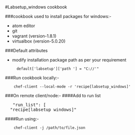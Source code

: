 #Labsetup_windows cookbook

###cookbook used to install packages for windows:-

- atom editor
- git
- vagrant (version-1.8.1)
- virtualbox (version-5.0.20)

###Default attributes 

- modify installation package path as per your requirement

		default['labsetup']['path '] = "C://'"
		
###Run cookbook locally:-

		chef-client --local-mode -r 'recipe[labsetup_windows]'


###On remote client/node:-
####Add to run list
<pre>
   "run_list": [
  "recipe[labsetup_windows]"
</pre>

####Run using:-

		chef-client -j /path/to/file.json

